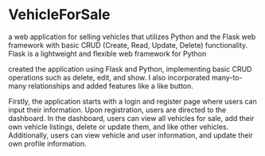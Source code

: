 # VehicleForSale

 a web application for selling vehicles that utilizes Python and the Flask web framework with basic CRUD (Create, Read, Update, Delete) functionality. Flask is a lightweight and flexible web framework for Python

























 created the application using Flask and Python, implementing basic CRUD operations such as delete, edit, and show. I also incorporated many-to-many relationships and added features like a like button.

Firstly, the application starts with a login and register page where users can input their information. Upon registration, users are directed to the dashboard. In the dashboard, users can view all vehicles for sale, add their own vehicle listings, delete or update them, and like other vehicles. Additionally, users can view vehicle and user information, and update their own profile information.
